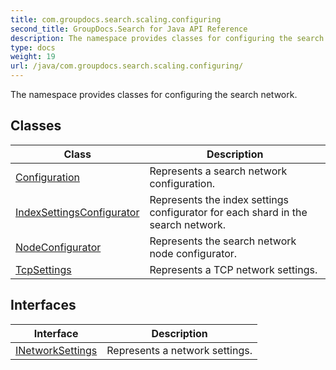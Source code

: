 ```yaml
---
title: com.groupdocs.search.scaling.configuring
second_title: GroupDocs.Search for Java API Reference
description: The namespace provides classes for configuring the search network.
type: docs
weight: 19
url: /java/com.groupdocs.search.scaling.configuring/
---
```


The namespace provides classes for configuring the search network.


## Classes

| Class | Description |
| --- | --- |
| [Configuration](../com.groupdocs.search.scaling.configuring/configuration) | Represents a search network configuration. |
| [IndexSettingsConfigurator](../com.groupdocs.search.scaling.configuring/indexsettingsconfigurator) | Represents the index settings configurator for each shard in the search network. |
| [NodeConfigurator](../com.groupdocs.search.scaling.configuring/nodeconfigurator) | Represents the search network node configurator. |
| [TcpSettings](../com.groupdocs.search.scaling.configuring/tcpsettings) | Represents a TCP network settings. |

## Interfaces

| Interface | Description |
| --- | --- |
| [INetworkSettings](../com.groupdocs.search.scaling.configuring/inetworksettings) | Represents a network settings. |
